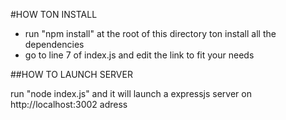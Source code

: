 #HOW TON INSTALL

- run "npm install" at the root of this directory ton install all the dependencies
- go to line 7 of index.js and edit the link to fit your needs

##HOW TO LAUNCH SERVER

run "node index.js" and it will launch a expressjs server on http://localhost:3002 adress
